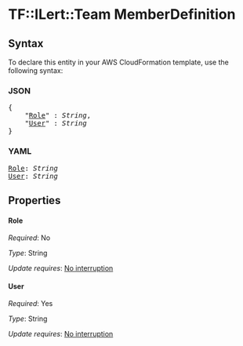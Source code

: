 # TF::ILert::Team MemberDefinition

## Syntax

To declare this entity in your AWS CloudFormation template, use the following syntax:

### JSON

<pre>
{
    "<a href="#role" title="Role">Role</a>" : <i>String</i>,
    "<a href="#user" title="User">User</a>" : <i>String</i>
}
</pre>

### YAML

<pre>
<a href="#role" title="Role">Role</a>: <i>String</i>
<a href="#user" title="User">User</a>: <i>String</i>
</pre>

## Properties

#### Role

_Required_: No

_Type_: String

_Update requires_: [No interruption](https://docs.aws.amazon.com/AWSCloudFormation/latest/UserGuide/using-cfn-updating-stacks-update-behaviors.html#update-no-interrupt)

#### User

_Required_: Yes

_Type_: String

_Update requires_: [No interruption](https://docs.aws.amazon.com/AWSCloudFormation/latest/UserGuide/using-cfn-updating-stacks-update-behaviors.html#update-no-interrupt)

